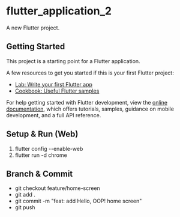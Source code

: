 # flutter_application_2

A new Flutter project.

## Getting Started

This project is a starting point for a Flutter application.

A few resources to get you started if this is your first Flutter project:

- [Lab: Write your first Flutter app](https://docs.flutter.dev/get-started/codelab)
- [Cookbook: Useful Flutter samples](https://docs.flutter.dev/cookbook)

For help getting started with Flutter development, view the
[online documentation](https://docs.flutter.dev/), which offers tutorials,
samples, guidance on mobile development, and a full API reference.

## Setup & Run (Web)
1. flutter config --enable-web
2. flutter run -d chrome
## Branch & Commit
- git checkout feature/home-screen
- git add .
- git commit -m "feat: add Hello, OOP! home screen"
- git push
